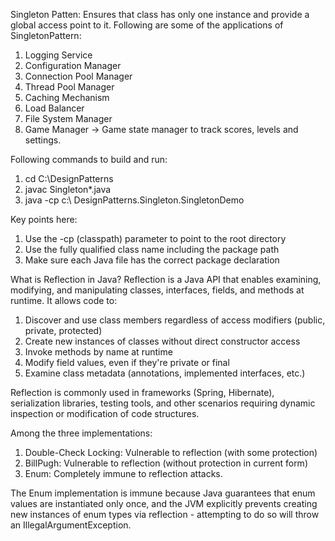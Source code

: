 Singleton Patten: Ensures that class has only one instance and provide a global access point to it.
Following are some of the applications of SingletonPattern:
1. Logging Service
2. Configuration Manager
3. Connection Pool Manager
4. Thread Pool Manager
5. Caching Mechanism
6. Load Balancer
7. File System Manager
8. Game Manager -> Game state manager to track scores, levels and settings.

Following commands to build and run:
1. cd C:\DesignPatterns
2.  javac Singleton\*.java
3. java -cp c:\ DesignPatterns.Singleton.SingletonDemo

Key points here:
1. Use the -cp (classpath) parameter to point to the root directory
2. Use the fully qualified class name including the package path
3. Make sure each Java file has the correct package declaration

What is Reflection in Java?
Reflection is a Java API that enables examining, modifying, and manipulating classes, interfaces, fields, and methods at runtime. It allows code to:

1. Discover and use class members regardless of access modifiers (public, private, protected)
2. Create new instances of classes without direct constructor access
3. Invoke methods by name at runtime
4. Modify field values, even if they're private or final
5. Examine class metadata (annotations, implemented interfaces, etc.)

Reflection is commonly used in frameworks (Spring, Hibernate), serialization libraries, testing tools, and other scenarios requiring dynamic inspection or modification of code structures.

Among the three implementations:

1. Double-Check Locking: Vulnerable to reflection (with some protection)
2. BillPugh: Vulnerable to reflection (without protection in current form)
3. Enum: Completely immune to reflection attacks.

The Enum implementation is immune because Java guarantees that enum values are instantiated only once, and the JVM explicitly prevents creating new instances of enum types via reflection - attempting to do so will throw an IllegalArgumentException.